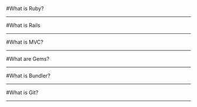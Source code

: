 #What is Ruby?

---
#What is Rails

---
#What is MVC?

---
#What are Gems?

---
#What is Bundler?

---
#What is Git?

---